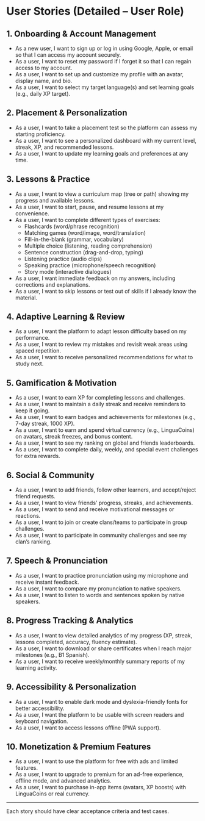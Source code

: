 # User Stories (Detailed – User Role)

## 1. Onboarding & Account Management
- As a new user, I want to sign up or log in using Google, Apple, or email so that I can access my account securely.
- As a user, I want to reset my password if I forget it so that I can regain access to my account.
- As a user, I want to set up and customize my profile with an avatar, display name, and bio.
- As a user, I want to select my target language(s) and set learning goals (e.g., daily XP target).

## 2. Placement & Personalization
- As a user, I want to take a placement test so the platform can assess my starting proficiency.
- As a user, I want to see a personalized dashboard with my current level, streak, XP, and recommended lessons.
- As a user, I want to update my learning goals and preferences at any time.

## 3. Lessons & Practice
- As a user, I want to view a curriculum map (tree or path) showing my progress and available lessons.
- As a user, I want to start, pause, and resume lessons at my convenience.
- As a user, I want to complete different types of exercises:
  - Flashcards (word/phrase recognition)
  - Matching games (word/image, word/translation)
  - Fill-in-the-blank (grammar, vocabulary)
  - Multiple choice (listening, reading comprehension)
  - Sentence construction (drag-and-drop, typing)
  - Listening practice (audio clips)
  - Speaking practice (microphone/speech recognition)
  - Story mode (interactive dialogues)
- As a user, I want immediate feedback on my answers, including corrections and explanations.
- As a user, I want to skip lessons or test out of skills if I already know the material.

## 4. Adaptive Learning & Review
- As a user, I want the platform to adapt lesson difficulty based on my performance.
- As a user, I want to review my mistakes and revisit weak areas using spaced repetition.
- As a user, I want to receive personalized recommendations for what to study next.

## 5. Gamification & Motivation
- As a user, I want to earn XP for completing lessons and challenges.
- As a user, I want to maintain a daily streak and receive reminders to keep it going.
- As a user, I want to earn badges and achievements for milestones (e.g., 7-day streak, 1000 XP).
- As a user, I want to earn and spend virtual currency (e.g., LinguaCoins) on avatars, streak freezes, and bonus content.
- As a user, I want to see my ranking on global and friends leaderboards.
- As a user, I want to complete daily, weekly, and special event challenges for extra rewards.

## 6. Social & Community
- As a user, I want to add friends, follow other learners, and accept/reject friend requests.
- As a user, I want to view friends’ progress, streaks, and achievements.
- As a user, I want to send and receive motivational messages or reactions.
- As a user, I want to join or create clans/teams to participate in group challenges.
- As a user, I want to participate in community challenges and see my clan’s ranking.

## 7. Speech & Pronunciation
- As a user, I want to practice pronunciation using my microphone and receive instant feedback.
- As a user, I want to compare my pronunciation to native speakers.
- As a user, I want to listen to words and sentences spoken by native speakers.

## 8. Progress Tracking & Analytics
- As a user, I want to view detailed analytics of my progress (XP, streak, lessons completed, accuracy, fluency estimate).
- As a user, I want to download or share certificates when I reach major milestones (e.g., B1 Spanish).
- As a user, I want to receive weekly/monthly summary reports of my learning activity.

## 9. Accessibility & Personalization
- As a user, I want to enable dark mode and dyslexia-friendly fonts for better accessibility.
- As a user, I want the platform to be usable with screen readers and keyboard navigation.
- As a user, I want to access lessons offline (PWA support).

## 10. Monetization & Premium Features
- As a user, I want to use the platform for free with ads and limited features.
- As a user, I want to upgrade to premium for an ad-free experience, offline mode, and advanced analytics.
- As a user, I want to purchase in-app items (avatars, XP boosts) with LinguaCoins or real currency.

---
Each story should have clear acceptance criteria and test cases.

